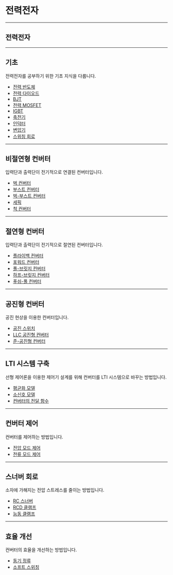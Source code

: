 # 전력전자

---

## 전력전자

---

## 기초

전력전자를 공부하기 위한 기초 지식을 다룹니다.
- [전력 반도체]()
- [전력 다이오드]()
- [BJT]()
- [전력 MOSFET]()
- [IGBT]()
- [축전기]()
- [인덕터]()
- [변압기]()
- [스위칭 회로](./SwitchingCircuit.md)

---

## 비절연형 컨버터

입력단과 출력단이 전기적으로 연결된 컨버터입니다.
- [벅 컨버터](./BuckConverter.md)
- [부스트 컨버터]()
- [벅-부스트 컨버터]()
- [세픽]()
- [척 컨버터]()

---

## 절연형 컨버터

입력단과 출력단이 전기적으로 절연된 컨버터입니다.
- [플라이백 컨버터]()
- [포워드 컨버터]()
- [풀-브릿지 컨버터]()
- [하프-브릿지 컨버터]()
- [푸쉬-풀 컨버터]()

---

## 공진형 컨버터

공진 현상을 이용한 컨버터입니다.
- [공진 스위치]()
- [LLC 공진형 컨버터]()
- [준-공진형 컨버터]()

---

## LTI 시스템 구축

선형 제어론을 이용한 제어기 설계를 위해 컨버터를 LTI 시스템으로 바꾸는 방법입니다.
- [평균화 모델]()
- [소신호 모델]()
- [컨버터의 전달 함수]()

---

## 컨버터 제어

컨버터를 제어하는 방법입니다.
- [전압 모드 제어]()
- [전류 모드 제어]()

---

## 스너버 회로

소자에 가해지는 전압 스트레스를 줄이는 방법입니다.
- [RC 스너버]()
- [RCD 클램프]()
- [능동 클램프]()

---

## 효율 개선

컨버터의 효율을 개선하는 방법입니다.
- [동기 정류]()
- [소프트 스위칭]()
